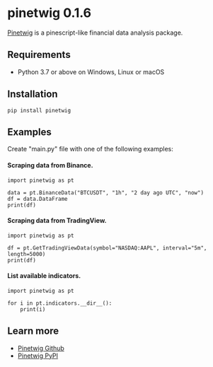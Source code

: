 # pinetwig 0.1.6
[Pinetwig](https://pypi.org/project/pinetwig/) is a pinescript-like financial data analysis package.

## Requirements
- Python 3.7 or above on Windows, Linux or macOS

## Installation
```
pip install pinetwig
```

## Examples
Create "main.py" file with one of the following examples:

#### Scraping data from Binance.
```
import pinetwig as pt

data = pt.BinanceData("BTCUSDT", "1h", "2 day ago UTC", "now")
df = data.DataFrame
print(df)
```

#### Scraping data from TradingView.
```
import pinetwig as pt

df = pt.GetTradingViewData(symbol="NASDAQ:AAPL", interval="5m", length=5000)
print(df)
```

#### List available indicators.
```
import pinetwig as pt

for i in pt.indicators.__dir__():
    print(i)
```

## Learn more
- [Pinetwig Github](https://github.com/AyberkAtalay0/pinetwig/)
- [Pinetwig PyPI](https://pypi.org/project/pinetwig/)
